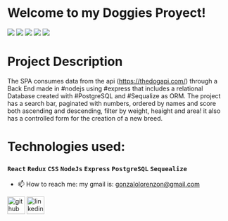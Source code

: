 # Welcome to my Doggies Proyect!

![](https://firebasestorage.googleapis.com/v0/b/github-profile-4004e.appspot.com/o/Screenshot_99.png?alt=media&token=3086f0a6-6bb4-4eb2-a507-31e7254983bf)
![](https://firebasestorage.googleapis.com/v0/b/github-profile-4004e.appspot.com/o/Screenshot_100.png?alt=media&token=f2220c3b-8a6e-43b9-9afc-5d1ac984a9ea)
![](https://firebasestorage.googleapis.com/v0/b/github-profile-4004e.appspot.com/o/Screenshot_101.png?alt=media&token=28c86c42-f35d-4415-bf67-08b83b01b594)
![](https://firebasestorage.googleapis.com/v0/b/github-profile-4004e.appspot.com/o/Screenshot_102.png?alt=media&token=a9d50ae5-e899-43b0-8d7c-655da296f37d)
![](https://firebasestorage.googleapis.com/v0/b/github-profile-4004e.appspot.com/o/Screenshot_103.png?alt=media&token=3a575bab-a754-4b3a-a7f7-16ce243b42e8)

# Project Description

The SPA consumes data from the api (https://thedogapi.com/) through a Back End made in #nodejs using #express that includes a relational Database
created with #PostgreSQL and #Sequalize as ORM.
The project has a search bar, paginated with numbers, ordered by names and score both ascending and descending, filter by weight, heaight and area! it also has a controlled form for the creation of a new breed.


# Technologies used:

### `React` `Redux` `CSS` `NodeJs` `Express` `PostgreSQL` `Sequealize`

- 📫 How to reach me: my gmail is: gonzalolorenzon@gmail.com 


[<img src='https://cdn.jsdelivr.net/npm/simple-icons@3.0.1/icons/github.svg' alt='github' height='40'>](https://github.com/Zalo7)  [<img src='https://cdn.jsdelivr.net/npm/simple-icons@3.0.1/icons/linkedin.svg' alt='linkedin' height='40'>](https://www.linkedin.com/in/www.linkedin.com/in/gonzalo-lorenzon-85b40a20b/)  
